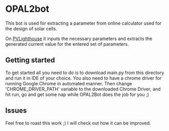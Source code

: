 # OPAL2bot
This bot is used for extracting a parameter from online calculator used for the design of solar cells.

On [PVLighthouse](https://www2.pvlighthouse.com.au/calculators/opal%202/opal%202.aspx) it inputs the necessary parameters and extracts the generated current value for the entered set of parameters.

## Getting started
To get started all you need to do is to download main.py from this directory and run it in IDE of your choice.
You also need to have a chrome driver for running Google Chrome in automated manner. Then change 'CHROME_DRIVER_PATH' variable to the downloaded Chrome Driver, and hit run, go and get some nap while OPAL2Bot does the job for you ;)

## Issues
Feel free to roast this work ;) I will check out how it can be improved.
